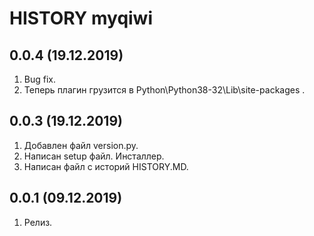 # HISTORY myqiwi


0.0.4 (19.12.2019)
-------------------
1. Bug fix.
2. Теперь плагин грузится в Python\Python38-32\Lib\site-packages .

0.0.3 (19.12.2019)
-------------------
1. Добавлен файл version.py.
2. Написан setup файл. Инсталлер.
3. Написан файл с историй HISTORY.MD.

0.0.1 (09.12.2019)
-------------------
1. Релиз.

